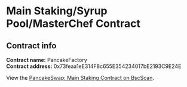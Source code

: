 # Main Staking/Syrup Pool/MasterChef Contract

## Contract info

**Contract name:** PancakeFactory\
**Contract address:** 0x73feaa1eE314F8c655E354234017bE2193C9E24E

View the [PancakeSwap: Main Staking Contract on BscScan](https://bscscan.com/address/0x73feaa1ee314f8c655e354234017be2193c9e24e).
